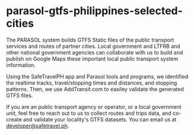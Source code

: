 # parasol-gtfs-philippines-selected-cities
The PARASOL system builds GTFS Static files of the public transport services and routes of partner cities. Local government and LTFRB and other national government agencies can collaborate with us to build and publish on Google Maps these important local public transport system information.

Using the SafeTravelPH app and Parasol tools and programs, we identified the realtime tracks, travel/stopping times and distances, and stopping patterns. Then, we use AddTransit.com to easiley validate the generated GTFS files.

If you are an public transport agency or operator, or a local government unit, feel free to reach out to us to collect routes and trips data, and co-create and validate your locality's GTFS datasets. You can email us at developer@safetravel.ph. 
